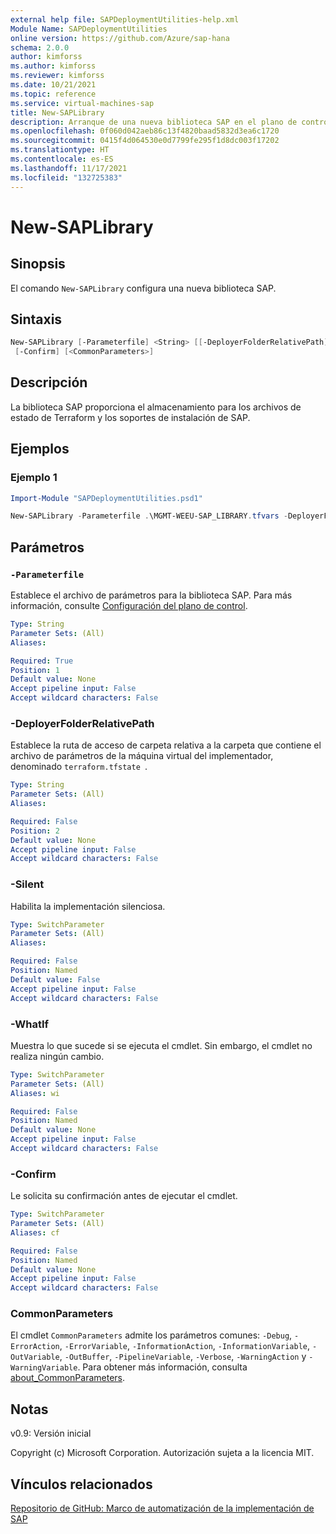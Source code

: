 ```yaml
---
external help file: SAPDeploymentUtilities-help.xml
Module Name: SAPDeploymentUtilities
online version: https://github.com/Azure/sap-hana
schema: 2.0.0
author: kimforss
ms.author: kimforss
ms.reviewer: kimforss
ms.date: 10/21/2021
ms.topic: reference
ms.service: virtual-machines-sap
title: New-SAPLibrary
description: Arranque de una nueva biblioteca SAP en el plano de control.
ms.openlocfilehash: 0f060d042aeb86c13f4820baad5832d3ea6c1720
ms.sourcegitcommit: 0415f4d064530e0d7799fe295f1d8dc003f17202
ms.translationtype: HT
ms.contentlocale: es-ES
ms.lasthandoff: 11/17/2021
ms.locfileid: "132725383"
---
```

# New-SAPLibrary

## Sinopsis
El comando `New-SAPLibrary` configura una nueva biblioteca SAP.

## Sintaxis

```powershell
New-SAPLibrary [-Parameterfile] <String> [[-DeployerFolderRelativePath] <String>] [-Silent] [-WhatIf]
 [-Confirm] [<CommonParameters>]
```

## Descripción
La biblioteca SAP proporciona el almacenamiento para los archivos de estado de Terraform y los soportes de instalación de SAP.

## Ejemplos

### Ejemplo 1
```powershell
Import-Module "SAPDeploymentUtilities.psd1"

New-SAPLibrary -Parameterfile .\MGMT-WEEU-SAP_LIBRARY.tfvars -DeployerFolderRelativePath ..\..\DEPLOYER\MGMT-WEEU-DEP00-INFRASTRUCTURE\
```

## Parámetros

### `-Parameterfile`
Establece el archivo de parámetros para la biblioteca SAP. Para más información, consulte [Configuración del plano de control](../automation-configure-control-plane.md#sap-library).

```yaml
Type: String
Parameter Sets: (All)
Aliases:

Required: True
Position: 1
Default value: None
Accept pipeline input: False
Accept wildcard characters: False
```

### -DeployerFolderRelativePath
Establece la ruta de acceso de carpeta relativa a la carpeta que contiene el archivo de parámetros de la máquina virtual del implementador, denominado `terraform.tfstate `.

```yaml
Type: String
Parameter Sets: (All)
Aliases:

Required: False
Position: 2
Default value: None
Accept pipeline input: False
Accept wildcard characters: False
```

### -Silent
Habilita la implementación silenciosa.

```yaml
Type: SwitchParameter
Parameter Sets: (All)
Aliases:

Required: False
Position: Named
Default value: False
Accept pipeline input: False
Accept wildcard characters: False
```

### -WhatIf
Muestra lo que sucede si se ejecuta el cmdlet. Sin embargo, el cmdlet no realiza ningún cambio.

```yaml
Type: SwitchParameter
Parameter Sets: (All)
Aliases: wi

Required: False
Position: Named
Default value: None
Accept pipeline input: False
Accept wildcard characters: False
```

### -Confirm
Le solicita su confirmación antes de ejecutar el cmdlet.

```yaml
Type: SwitchParameter
Parameter Sets: (All)
Aliases: cf

Required: False
Position: Named
Default value: None
Accept pipeline input: False
Accept wildcard characters: False
```

### CommonParameters
El cmdlet `CommonParameters` admite los parámetros comunes: `-Debug`, `-ErrorAction`, `-ErrorVariable`, `-InformationAction`, `-InformationVariable`, `-OutVariable`, `-OutBuffer`, `-PipelineVariable`, `-Verbose`, `-WarningAction` y `-WarningVariable`. Para obtener más información, consulta [about_CommonParameters](https://go.microsoft.com/fwlink/?LinkID=113216).


## Notas
v0.9: Versión inicial

Copyright (c) Microsoft Corporation.
Autorización sujeta a la licencia MIT.

## Vínculos relacionados

[Repositorio de GitHub: Marco de automatización de la implementación de SAP](https://github.com/Azure/sap-hana)

